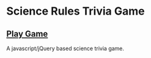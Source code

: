 # Science Rules Trivia Game

## [Play Game](https://jbcurrie.github.io/TriviaGame/index.html)

A javascript/jQuery based science trivia game.
